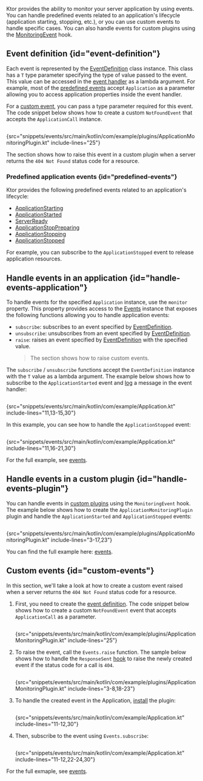 [//]: # (title: Application monitoring)

<show-structure for="chapter" depth="2"/>

<tldr>
<var name="example_name" value="events"/>
<include from="lib.topic" element-id="download_example"/>
</tldr>

Ktor provides the ability to monitor your server application by using events.
You can handle predefined events related to an application's lifecycle (application starting, stopping, etc.), or you
can use custom events to handle specific cases. You can also handle events for custom plugins using
the [MonitoringEvent](custom_plugins.md#handle-app-events) hook.

## Event definition {id="event-definition"}

Each event is represented by
the [EventDefinition](https://api.ktor.io/ktor-shared/ktor-events/io.ktor.events/-event-definition/index.html) class
instance. This class has a `T` type parameter specifying the type of value passed to the event. This value can be
accessed in the [event handler](#handle-events-application) as a lambda argument. For example, most of
the [predefined events](#predefined-events) accept `Application` as a parameter allowing you to access application
properties inside the event handler.

For a [custom event](#custom-events), you can pass a type parameter required for this event.
The code snippet below shows how to create a custom `NotFoundEvent` that accepts the `ApplicationCall` instance.

```kotlin
```

{src="snippets/events/src/main/kotlin/com/example/plugins/ApplicationMonitoringPlugin.kt" include-lines="25"}

The [](#custom-events) section shows how to raise this event in a custom plugin when a server returns
the `404 Not Found` status code for a resource.

### Predefined application events {id="predefined-events"}

Ktor provides the following predefined events related to an application's lifecycle:

- [ApplicationStarting](https://api.ktor.io/ktor-server/ktor-server-core/io.ktor.server.application/-application-starting.html)
- [ApplicationStarted](https://api.ktor.io/ktor-server/ktor-server-core/io.ktor.server.application/-application-started.html)
- [ServerReady](https://api.ktor.io/ktor-server/ktor-server-core/io.ktor.server.application/-server-ready.html)
- [ApplicationStopPreparing](https://api.ktor.io/ktor-server/ktor-server-core/io.ktor.server.application/-application-stop-preparing.html)
- [ApplicationStopping](https://api.ktor.io/ktor-server/ktor-server-core/io.ktor.server.application/-application-stopping.html)
- [ApplicationStopped](https://api.ktor.io/ktor-server/ktor-server-core/io.ktor.server.application/-application-stopped.html)

For example, you can subscribe to the `ApplicationStopped` event to release application resources.

## Handle events in an application {id="handle-events-application"}

To handle events for the specified `Application` instance, use the `monitor` property.
This property provides access to
the [Events](https://api.ktor.io/ktor-shared/ktor-events/io.ktor.events/-events/index.html) instance that exposes the
following functions allowing you to handle application events:

- `subscribe`: subscribes to an event specified by [EventDefinition](#event-definition).
- `unsubscribe`: unsubscribes from an event specified by [EventDefinition](#event-definition).
- `raise`: raises an event specified by [EventDefinition](#event-definition) with the specified value.
  > The [](#custom-events) section shows how to raise custom events.

The `subscribe` / `unsubscribe` functions accept the `EventDefinition` instance with the `T` value as a lambda argument.
The example below shows how to subscribe to the `ApplicationStarted` event and [log](logging.md) a message in the event
handler:

```kotlin
```

{src="snippets/events/src/main/kotlin/com/example/Application.kt" include-lines="11,13-15,30"}

In this example, you can see how to handle the `ApplicationStopped` event:

```kotlin
```

{src="snippets/events/src/main/kotlin/com/example/Application.kt" include-lines="11,16-21,30"}

For the full example, see [events](https://github.com/ktorio/ktor-documentation/tree/%ktor_version%/codeSnippets/snippets/events).

## Handle events in a custom plugin {id="handle-events-plugin"}

You can handle events in [custom plugins](custom_plugins.md#handle-app-events) using the `MonitoringEvent` hook.
The example below shows how to create the `ApplicationMonitoringPlugin` plugin and handle the `ApplicationStarted`
and `ApplicationStopped` events:

```kotlin
```

{src="snippets/events/src/main/kotlin/com/example/plugins/ApplicationMonitoringPlugin.kt" include-lines="3-17,23"}

You can find the full example
here: [events](https://github.com/ktorio/ktor-documentation/tree/%ktor_version%/codeSnippets/snippets/events).

## Custom events {id="custom-events"}

In this section, we'll take a look at how to create a custom event raised when a server returns the `404 Not Found`
status code for a resource.

1. First, you need to create the [event definition](#event-definition).
   The code snippet below shows how to create a custom `NotFoundEvent` event that accepts `ApplicationCall` as a
   parameter.

   ```kotlin
   ```
   {src="snippets/events/src/main/kotlin/com/example/plugins/ApplicationMonitoringPlugin.kt" include-lines="25"}
2. To raise the event, call the `Events.raise` function. The sample below shows how to handle
   the `ResponseSent` [hook](custom_plugins.md#other) to raise the newly created event if the status code for a call
   is `404`.

   ```kotlin
   ```
   {src="snippets/events/src/main/kotlin/com/example/plugins/ApplicationMonitoringPlugin.kt" include-lines="3-8,18-23"}
3. To handle the created event in the Application, [install](Plugins.md#install) the plugin:

   ```kotlin
   ```
   {src="snippets/events/src/main/kotlin/com/example/Application.kt" include-lines="11-12,30"}

4. Then, subscribe to the event using `Events.subscribe`:

   ```kotlin
   ```
   {src="snippets/events/src/main/kotlin/com/example/Application.kt" include-lines="11-12,22-24,30"}

For the full exmaple, see [events](https://github.com/ktorio/ktor-documentation/tree/%ktor_version%/codeSnippets/snippets/events).
